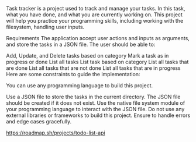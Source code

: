 Task tracker is a project used to track and manage your tasks. In this task, what you have done, and what you are currently working on. This project will help you practice your programming skills, including working with the filesystem, handling user inputs.

Requirements
The application accept user actions and inputs as arguments, and store the tasks in a JSON file. The user should be able to:

Add, Update, and Delete tasks based on category
Mark a task as in progress or done
List all tasks
List task based on category
List all tasks that are done
List all tasks that are not done
List all tasks that are in progress
Here are some constraints to guide the implementation:

You can use any programming language to build this project.

Use a JSON file to store the tasks in the current directory.
The JSON file should be created if it does not exist.
Use the native file system module of your programming language to interact with the JSON file.
Do not use any external libraries or frameworks to build this project.
Ensure to handle errors and edge cases gracefully.

https://roadmap.sh/projects/todo-list-api
